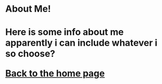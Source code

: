 <h1> About Me!<h1>
  
  Here is some info about me
  apparently i can include whatever i so choose?
  
[Back to the home page](index.md)
  
